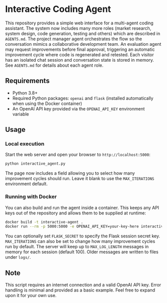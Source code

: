 # Interactive Coding Agent

This repository provides a simple web interface for a multi-agent coding assistant. The system now includes many more roles (market research, system design, code generation, testing and others) which are described in `AGENTS.md`. The project manager agent orchestrates the flow so the conversation mimics a collaborative development team. An evaluation agent may request improvements before final approval, triggering an automatic improvement cycle where code is regenerated and retested. Each visitor has an isolated chat session and conversation state is stored in memory.
See `AGENTS.md` for details about each agent role.

## Requirements

- Python 3.8+
- Required Python packages: `openai` and `flask` (installed automatically when using the Docker container)
- An OpenAI API key provided via the `OPENAI_API_KEY` environment variable

## Usage

### Local execution

Start the web server and open your browser to `http://localhost:5000`:

```bash
python interactive_agent.py
```
The page now includes a field allowing you to select how many improvement cycles
should run. Leave it blank to use the `MAX_ITERATIONS` environment default.

### Running with Docker

You can also build and run the agent inside a container. This keeps any API keys out of the repository and allows them to be supplied at runtime:

```bash
docker build -t interactive-agent .
docker run --rm -p 5000:5000 -e OPENAI_API_KEY=your-key-here interactive-agent
```
You can optionally set `FLASK_SECRET` to specify the Flask session secret key.
`MAX_ITERATIONS` can also be set to change how many improvement cycles run by default.
The server will keep up to `MAX_LOG_LENGTH` messages in memory for each session (default 100). Older messages are written to files under `logs/`.
## Note

This script requires an internet connection and a valid OpenAI API key. Error handling is minimal and provided as a basic example. Feel free to expand upon it for your own use.
